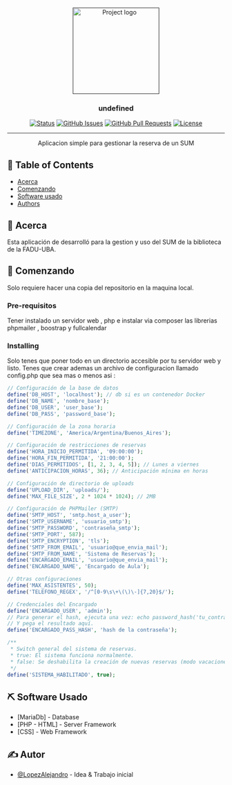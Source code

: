 <p align="center">
  <a href="" rel="noopener">
 <img width=200px height=200px src="https://i.imgur.com/6wj0hh6.jpg" alt="Project logo"></a>
</p>

<h3 align="center">undefined</h3>

<div align="center">

[![Status](https://img.shields.io/badge/status-active-success.svg)]()
[![GitHub Issues](https://img.shields.io/github/issues/kylelobo/The-Documentation-Compendium.svg)](https://github.com/kylelobo/The-Documentation-Compendium/issues)
[![GitHub Pull Requests](https://img.shields.io/github/issues-pr/kylelobo/The-Documentation-Compendium.svg)](https://github.com/kylelobo/The-Documentation-Compendium/pulls)
[![License](https://img.shields.io/badge/license-MIT-blue.svg)](/LICENSE)

</div>

---

<p align="center"> Aplicacion simple para gestionar la reserva de un SUM
    <br> 
</p>

## 📝 Table of Contents

- [Acerca](#about)
- [Comenzando](#getting_started)
- [Software usado](#built_using)
- [Authors](#authors)

## 🧐 Acerca <a name = "about"></a>

Esta aplicación de desarrolló para la gestion y uso del SUM de la biblioteca de la FADU-UBA.

## 🏁 Comenzando <a name = "getting_started"></a>

Solo requiere hacer una copia del repositorio en la maquina local.

### Pre-requisitos
Tener instalado un servidor web , php e instalar via composer las librerias phpmailer , boostrap y fullcalendar

### Installing

Solo tenes que poner todo en un directorio accesible por tu servidor web y listo.
Tenes que crear ademas un archivo de configuracion llamado config.php que sea mas o menos asi :

```php
// Configuración de la base de datos
define('DB_HOST', 'localhost'); // db si es un contenedor Docker
define('DB_NAME', 'nombre_base');
define('DB_USER', 'user_base');
define('DB_PASS', 'password_base');

// Configuración de la zona horaria
define('TIMEZONE', 'America/Argentina/Buenos_Aires');

// Configuración de restricciones de reservas
define('HORA_INICIO_PERMITIDA', '09:00:00');
define('HORA_FIN_PERMITIDA', '21:00:00');
define('DIAS_PERMITIDOS', [1, 2, 3, 4, 5]); // Lunes a viernes
define('ANTICIPACION_HORAS', 36); // Anticipación mínima en horas

// Configuración de directorio de uploads
define('UPLOAD_DIR', 'uploads/');
define('MAX_FILE_SIZE', 2 * 1024 * 1024); // 2MB

// Configuración de PHPMailer (SMTP)
define('SMTP_HOST', 'smtp.host_a_user');
define('SMTP_USERNAME', 'usuario_smtp');
define('SMTP_PASSWORD', 'contraseña_smtp');
define('SMTP_PORT', 587);
define('SMTP_ENCRYPTION', 'tls');
define('SMTP_FROM_EMAIL', 'usuario@que_envia_mail');
define('SMTP_FROM_NAME', 'Sistema de Reservas');
define('ENCARGADO_EMAIL', 'usuario@que_envia_mail');
define('ENCARGADO_NAME', 'Encargado de Aula');

// Otras configuraciones
define('MAX_ASISTENTES', 50);
define('TELEFONO_REGEX', '/^[0-9\s\+\(\)\-]{7,20}$/');

// Credenciales del Encargado
define('ENCARGADO_USER', 'admin');
// Para generar el hash, ejecuta una vez: echo password_hash('tu_contraseña_segura', PASSWORD_DEFAULT);
// Y pega el resultado aquí.
define('ENCARGADO_PASS_HASH', 'hash de la contraseña');

/**
 * Switch general del sistema de reservas.
 * true: El sistema funciona normalmente.
 * false: Se deshabilita la creación de nuevas reservas (modo vacaciones/mantenimiento).
 */
define('SISTEMA_HABILITADO', true);
```

## ⛏️ Software Usado <a name = "built_using"></a>

- [MariaDb] - Database
- [PHP - HTML] - Server Framework
- [CSS] - Web Framework

## ✍️ Autor <a name = "authors"></a>

- [@LopezAlejandro](https://github.com/LopezAlejandro) - Idea & Trabajo inicial

